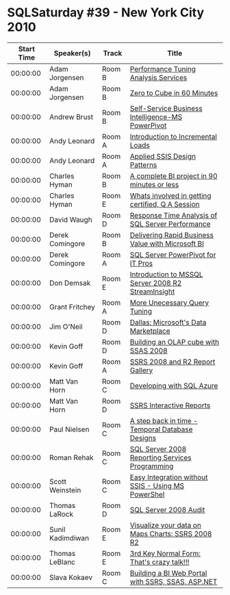 # SQLSaturday #39 - New York City 2010
Start Time|Speaker(s)|Track|Title
---|---|---|---
00:00:00|Adam Jorgensen|Room B|[Performance Tuning Analysis Services](28517.md)
00:00:00|Adam Jorgensen|Room B|[Zero to Cube in 60 Minutes](28518.md)
00:00:00|Andrew Brust|Room B|[Self-Service Business Intelligence-MS PowerPivot](28649.md)
00:00:00|Andy Leonard|Room A|[Introduction to Incremental Loads](28652.md)
00:00:00|Andy Leonard|Room A|[Applied SSIS Design Patterns](28653.md)
00:00:00|Charles Hyman|Room B|[A complete BI project in 90 minutes or less](29553.md)
00:00:00|Charles Hyman|Room E|[Whats involved in getting certified, Q  A Session](29554.md)
00:00:00|David Waugh|Room D|[Response Time Analysis of SQL Server Performance ](29806.md)
00:00:00|Derek Comingore|Room B|[Delivering Rapid Business Value with Microsoft BI ](29834.md)
00:00:00|Derek Comingore|Room A|[SQL Server PowerPivot for IT Pros ](29836.md)
00:00:00|Don Demsak|Room E|[Introduction to MSSQL Server 2008 R2 StreamInsight](29944.md)
00:00:00|Grant Fritchey|Room A|[More Unecessary Query Tuning](30265.md)
00:00:00|Jim O'Neil|Room D|[Dallas: Microsoft's Data Marketplace](31010.md)
00:00:00|Kevin Goff|Room D|[Building an OLAP cube with SSAS 2008 ](31353.md)
00:00:00|Kevin Goff|Room A|[SSRS 2008 and R2 Report Gallery ](31357.md)
00:00:00|Matt Van Horn|Room C|[Developing with SQL Azure](31622.md)
00:00:00|Matt Van Horn|Room D|[SSRS Interactive Reports](31623.md)
00:00:00|Paul Nielsen|Room C|[A step back in time - Temporal Database Designs](32188.md)
00:00:00|Roman Rehak|Room C|[SQL Server 2008 Reporting Services Programming](32631.md)
00:00:00|Scott Weinstein|Room C|[Easy Integration without SSIS - Using MS PowerShel](32838.md)
00:00:00|Thomas LaRock|Room D|[SQL Server 2008 Audit](33062.md)
00:00:00|Sunil Kadimdiwan|Room E|[Visualize your data on Maps  Charts: SSRS 2008 R2](33264.md)
00:00:00|Thomas LeBlanc|Room E|[3rd Key Normal Form: That's crazy talk!!! ](33718.md)
00:00:00|Slava Kokaev|Room C|[Building a BI Web Portal with SSRS, SSAS, ASP.NET](33843.md)

